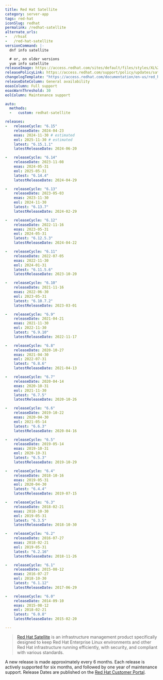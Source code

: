 ```yaml
---
title: Red Hat Satellite
category: server-app
tags: red-hat
iconSlug: redhat
permalink: /redhat-satellite
alternate_urls:
-   /rhsat
-   /red-hat-satellite
versionCommand: |-
  dnf info satellite

  # or, on older versions
  yum info satellite
releaseImage: https://access.redhat.com/sites/default/files/styles/XL%20-%20Extra%20Large/public/images/satellite_n-2_lifecycle_latest_v2.png
releasePolicyLink: https://access.redhat.com/support/policy/updates/satellite
changelogTemplate: "https://access.redhat.com/documentation/en-us/red_hat_satellite/__RELEASE_CYCLE__/html/release_notes/index"
releaseDateColumn: General availability
eoasColumn: Full support
eoasWarnThreshold: 30
eolColumn: Maintenance support

auto:
  methods:
  -   custom: redhat-satellite

releases:
-   releaseCycle: "6.15"
    releaseDate: 2024-04-23
    eoas: 2024-11-30 # estimated
    eol: 2025-11-30 # estimated
    latest: "6.15.1.1"
    latestReleaseDate: 2024-06-20

-   releaseCycle: "6.14"
    releaseDate: 2023-11-08
    eoas: 2024-05-31
    eol: 2025-05-31
    latest: "6.14.4"
    latestReleaseDate: 2024-04-29

-   releaseCycle: "6.13"
    releaseDate: 2023-05-03
    eoas: 2023-11-30
    eol: 2024-11-30
    latest: "6.13.7"
    latestReleaseDate: 2024-02-29

-   releaseCycle: "6.12"
    releaseDate: 2022-11-16
    eoas: 2023-05-31
    eol: 2024-05-31
    latest: "6.12.5.3"
    latestReleaseDate: 2024-04-22

-   releaseCycle: "6.11"
    releaseDate: 2022-07-05
    eoas: 2022-11-30
    eol: 2024-01-31
    latest: "6.11.5.6"
    latestReleaseDate: 2023-10-20

-   releaseCycle: "6.10"
    releaseDate: 2021-11-16
    eoas: 2022-06-30
    eol: 2023-05-31
    latest: "6.10.7.2"
    latestReleaseDate: 2023-03-01

-   releaseCycle: "6.9"
    releaseDate: 2021-04-21
    eoas: 2021-11-30
    eol: 2022-11-30
    latest: "6.9.10"
    latestReleaseDate: 2022-11-17

-   releaseCycle: "6.8"
    releaseDate: 2020-10-27
    eoas: 2021-04-30
    eol: 2022-07-31
    latest: "6.8.6"
    latestReleaseDate: 2021-04-13

-   releaseCycle: "6.7"
    releaseDate: 2020-04-14
    eoas: 2020-10-31
    eol: 2021-11-30
    latest: "6.7.5"
    latestReleaseDate: 2020-10-26

-   releaseCycle: "6.6"
    releaseDate: 2019-10-22
    eoas: 2020-04-30
    eol: 2021-05-14
    latest: "6.6.3"
    latestReleaseDate: 2020-04-16

-   releaseCycle: "6.5"
    releaseDate: 2019-05-14
    eoas: 2019-10-31
    eol: 2020-10-31
    latest: "6.5.3"
    latestReleaseDate: 2019-10-29

-   releaseCycle: "6.4"
    releaseDate: 2018-10-16
    eoas: 2019-05-31
    eol: 2020-04-30
    latest: "6.4.4"
    latestReleaseDate: 2019-07-15

-   releaseCycle: "6.3"
    releaseDate: 2018-02-21
    eoas: 2018-10-30
    eol: 2019-05-31
    latest: "6.3.5"
    latestReleaseDate: 2018-10-30

-   releaseCycle: "6.2"
    releaseDate: 2016-07-27
    eoas: 2018-02-21
    eol: 2019-05-31
    latest: "6.2.16"
    latestReleaseDate: 2018-11-26

-   releaseCycle: "6.1"
    releaseDate: 2015-08-12
    eoas: 2016-07-27
    eol: 2018-10-30
    latest: "6.1.12"
    latestReleaseDate: 2017-06-29

-   releaseCycle: "6.0"
    releaseDate: 2014-09-10
    eoas: 2015-08-12
    eol: 2018-02-21
    latest: "6.0.8"
    latestReleaseDate: 2015-02-20

---
```


> [Red Hat Satellite](https://www.redhat.com/technologies/management/satellite) is an infrastructure
> management product specifically designed to keep Red Hat Enterprise Linux environments and other
> Red Hat infrastructure running efficiently, with security, and compliant with various standards.

A new release is made approximately every 6 months. Each release is actively supported for six
months,  and followed by one year of maintenance support. Release Dates are published on the
[Red Hat Customer Portal](https://access.redhat.com/articles/1365633).
